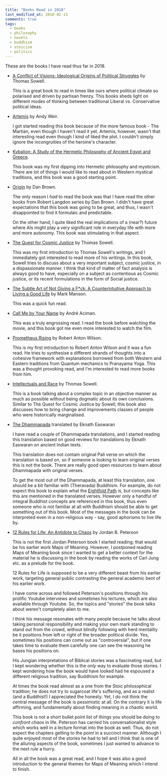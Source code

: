 ```yaml
---
title: "Books Read in 2018"
last_modified_at: 2018-02-13
comments: true
tags:
  - books
  - philosophy
  - novels
  - buddhism
  - stoicism
  - politics
---
```


These are the books I have read thus far in 2018.

- [A Conflict of Visions: Ideological Origins of Political Struggles](https://www.goodreads.com/book/show/3047.A_Conflict_of_Visions) by Thomas Sowell.

  This is a great book to read in times like ours where political climate so
  polarised and driven by partisan frenzy. This books sheds light on different
  modes of thinking between traditional Liberal vs. Conservative political
  ideas.

- [Artemis](https://www.goodreads.com/book/show/34928122-artemis) by Andy Weir.

  I got started reading this book because of the more famous book - The Martian,
  even though I haven't read it yet. Artemis, however, wasn't that interesting
  read even though I kind of liked the plot. I couldn't simply ignore the
  incongruities of the heroine's character.

- [Kybalion: A Study of the Hermetic Philosophy of Ancient Egypt and Greece](https://www.goodreads.com/book/show/1363427.Kybalion).

  This book was my first dipping into Hermetic philosophy and mysticism. There
  are lot of things I would like to read about in Western mystical traditions,
  and this book was a good starting point.

- [Origin](https://www.goodreads.com/book/show/32283133-origin) by Dan Brown.

  The only reason I _had_ to read the book was that I have read the other books
  from Robert Langdon series by Dan Brown. I didn't have great expectations that
  this book was going to be great, and thus, I wasn't disappointed to find it
  formulaic and predictable.

  On the other hand, I quite liked the real implications of a (near?) future
  where AIs might play a very significant role in everyday life with more and
  more autonomy. This book was stimulating in that aspect.

- [The Quest for Cosmic Justice](https://www.goodreads.com/book/show/86312.The_Quest_for_Cosmic_Justice) by Thomas Sowell.

  This was my first introduction to Thomas Sowell's writings, and I immediately
  got interested to read more of his writings. In this book, Sowell tries to
  discuss about a very important subject, cosmic justice, in a dispassionate
  manner. I think that kind of matter of fact analysis is always good to have,
  especially on a subject as contentious as Cosmic justice, or its recent
  formulations in the form of Social justice.

- [The Subtle Art of Not Giving a F*ck: A Counterintuitive Approach to Living a Good Life](https://www.goodreads.com/book/show/28257707-the-subtle-art-of-not-giving-a-f-ck) by Mark Manson.

  This was a quick fun read.

- [Call Me by Your Name](https://www.goodreads.com/book/show/98687.Call_Me_by_Your_Name) by André
  Aciman.

  This was a truly engrossing read. I read the book before watching the movie,
  and this book got me even more interested to watch the film.

- [Prometheus Rising](https://www.goodreads.com/book/show/28597.Prometheus_Rising) by Robert Anton Wilson.

  This is my first introduction to Robert Anton Wilson and it was a fun read. He
  tries to synthesise a different strands of thoughts into a cohesive framework
  with explanations borrowed from both Western and Eastern traditions from
  Quantum mechanics to Pranayama Yoga. This was a thought provoking read, and
  I'm interested to read more books from him.

- [Intellectuals and
  Race](https://www.goodreads.com/book/show/16280863-intellectuals-and-race) by
  Thomas Sowell.

  This is a book talking about a complex topic in an objective manner as much as
  possible without being dogmatic about its own conclusions. Similar to The
  Quest for Cosmic Justice by Sowell, this book also discusses how to bring
  change and improvements classes of people who were historically marginalised.

- [The Dhammapada](https://www.goodreads.com/book/show/8763142-the-dhammapada) translated by Eknath Easwaran

  I have read a couple of Dhammapada translations, and I started reading this
  translation based on good reviews for translations by Eknath Easwaran on
  ancient Indian texts.

  This translation does not contain original Pali verse on which the translation
  is based on, so if someone is looking to learn original verses this is not the
  book. There are really good open resources to learn about Dhammapada with
  original verses.

  To get the most out of the Dhammapada, at least this translation, one should
  be a bit familiar with (Theravada) Buddhism. For example, do not expect this
  book to explain what the [Eightfold Path](https://en.wikipedia.org/wiki/Noble_Eightfold_Path)
  is, but concepts like this are mentioned in the translated verses. However
  only a handful of integral Buddhist concepts are referenced in this book, thus
  even someone who is not familiar at all with Buddhism should be able to get
  something out of this book. Most of the messages in the book can be
  interpreted even in a non-religious way - say, good aphorisms to live life by.

- [12 Rules for Life: An Antidote to Chaos](https://www.goodreads.com/book/show/30257963-12-rules-for-life) by Jordan B. Peterson

  This is not the first Jordan Peterson book I started reading; that would be
  his earlier work Maps of Meaning. However, I postponed reading Maps of Meaning
  book since I wanted to get a better context for the material he is discussing
  in the book by reading the works of Carl Jung etc. as a prelude for the book.
  
  12 Rules for Life is supposed to be a very different beast from his earlier
  work, targeting general public contrasting the general academic bent of his
  earlier work.
  
  I have come across and followed Peterson's positions through his prolific
  Youtube interviews and sometimes his lectures, which are also available
  through Youtube. So, the topics and "stories" the book talks about weren't
  completely alien to me.
  
  I think his message resonates with many people because he talks about taking
  personal responsibility and making your own mark standing to stand out from
  the crowd, without blindly following with herd mentality be it positions from
  left or right of the broader political divide. Yes, sometimes his positions
  can come out as "controversial", but if one takes time to evaluate them
  carefully one can see the reasoning he bases his positions on.
  
  His Jungian interpretations of Biblical stories was a fascinating read, but I
  kept wondering whether this is the _only_ way to evaluate those stories. I
  kept wondering how the book would have looked had he espoused a different
  religious tradition, say Buddhism for example.
  
  At times the book read almost as a one from the Stoic philosophical tradition;
  he does not try to sugarcoat life's suffering, and as a realist (and a
  Buddhist!) I appreciated the honesty. Yet, I do not think the central message
  of the book is pessimistic at all. On the contrary it is life affirming, and
  fundamentally about finding meaning in a chaotic world.
  
  This book is not a short bullet point list of things you should be doing to
  _confront chaos_ in life. Peterson has carried his conversationalist style
  which works well in a lecture format into the book as well. Thus, do not
  expect the chapters getting to the _point_ in a succinct manner. Although I
  quite enjoyed most of the stories he had to tell and I think that is one of
  the alluring aspects of the book, sometimes I just wanted to advance to the
  next _rule_ a hurry.
  
  All in all the book was a great read, and I hope it was also a good
  introduction to the general themes for Maps of Meaning which I intend to
  finish.
